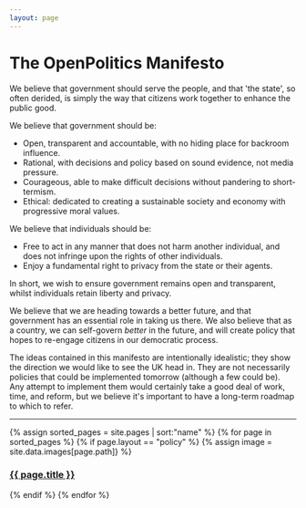 ```yaml
---
layout: page
---
```


# The OpenPolitics Manifesto

We believe that government should serve the people, and that 'the state', so often derided, is simply the way that citizens work together to enhance the public good.

We believe that government should be:

* Open, transparent and accountable, with no hiding place for backroom influence.
* Rational, with decisions and policy based on sound evidence, not media pressure.
* Courageous, able to make difficult decisions without pandering to short-termism.
* Ethical: dedicated to creating a sustainable society and economy with progressive moral values.

We believe that individuals should be:

* Free to act in any manner that does not harm another individual, and does not infringe upon the rights of other individuals.
* Enjoy a fundamental right to privacy from the state or their agents.

In short, we wish to ensure government remains open and transparent, whilst individuals retain liberty and privacy.

We believe that we are heading towards a better future, and that government has an essential role in taking us there. We also believe that as a country, we can self-govern *better* in the future, and will create policy that hopes to re-engage citizens in our democratic process.

The ideas contained in this manifesto are intentionally idealistic; they show the direction we would like to see the UK head in. They are not necessarily policies that could be implemented tomorrow (although a few could be). Any attempt to implement them would certainly take a good deal of work, time, and reform, but we believe it's important to have a long-term roadmap to which to refer.

<hr/>

<div class="row policy-contents">
  {% assign sorted_pages = site.pages | sort:"name" %}
  {% for page in sorted_pages %}
    {% if page.layout == "policy" %}
      {% assign image = site.data.images[page.path]} %}
      <a class="col-sm-6 col-md-4 policy-link" href='{{page.url}}' style='background-image: url({{ image.url }});'>
        <h3>{{ page.title }}</h3>
      </a>
    {% endif %}
  {% endfor %}
</div>